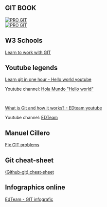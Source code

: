 ## GIT BOOK
<a href="https://git-scm.com/book/en/v2">
  <img src="https://git-scm.com/images/progit2.png" alt="PRO GIT">
</a>

<br/>

<a href="https://leanpub.com/gitygithub/">
  <img src="https://d2sofvawe08yqg.cloudfront.net/gitygithub/s_hero?1620545969" alt="PRO GIT">
</a>

## W3 Schools
<a href="https://www.w3schools.com/git/default.asp">Learn to work with GIT</a>

## Youtube legends
<a href="https://www.youtube.com/watch?v=VdGzPZ31ts8">Learn git in one hour - Hello world youtube</a><br>
<p>Youtube channel: <a href="https://www.youtube.com/c/HolaMundoDev">Hola Mundo "Hello world"</a></p><br>

<a href="https://www.youtube.com/watch?v=jGehuhFhtnE">What is Git and how it works? - EDteam youtube</a><br>
<p>Youtube channel: <a href="https://www.youtube.com/channel/UCP15FVAA2UL-QOcGhy7-ezA">EDTeam</a></p>

## Manuel Cillero
<a href="https://manuel.cillero.es/doc/apuntes-tic/herramientas/git/solucion-de-problemas-en-git/">Fix GIT problems</a>

## Git cheat-sheet
<a href="https://training.github.com/downloads/es_ES/github-git-cheat-sheet/">(Github-git) cheat-sheet</a>

## Infographics online
<a href="https://edteam-media.s3.amazonaws.com/community/original/79dab1f0-3c3d-493c-80e0-1dcbadc54f62.jpg">EdTeam - GIT infografic</a>
